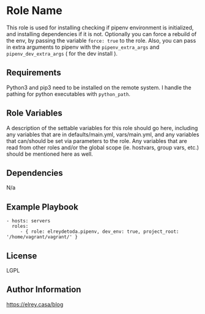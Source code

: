 Role Name
=========

This role is used for installing checking if pipenv environment is initialized, and installing dependencies if it is not. Optionally you can force a rebuild of the env, by passing the variable `force: true` to the role. Also, you can pass in extra arguments to pipenv with the `pipenv_extra_args` and `pipenv_dev_extra_args` ( for the dev install ).

Requirements
------------

Python3 and pip3 need to be installed on the remote system. I handle the pathing for python executables with `python_path`.

Role Variables
--------------

A description of the settable variables for this role should go here, including any variables that are in defaults/main.yml, vars/main.yml, and any variables that can/should be set via parameters to the role. Any variables that are read from other roles and/or the global scope (ie. hostvars, group vars, etc.) should be mentioned here as well.

Dependencies
------------

N/a

Example Playbook
----------------

    - hosts: servers
      roles:
         - { role: elreydetoda.pipenv, dev_env: true, project_root: '/home/vagrant/vagrant/' }

License
-------

LGPL

Author Information
------------------

<https://elrey.casa/blog>
